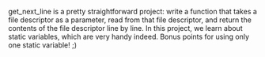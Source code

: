 get_next_line is a pretty straightforward project:
write a function that takes a file descriptor as a parameter, read from that file descriptor, and return the contents of the file descriptor line by line.
In this project, we learn about static variables, which are very handy indeed.
Bonus points for using only one static variable! ;)
